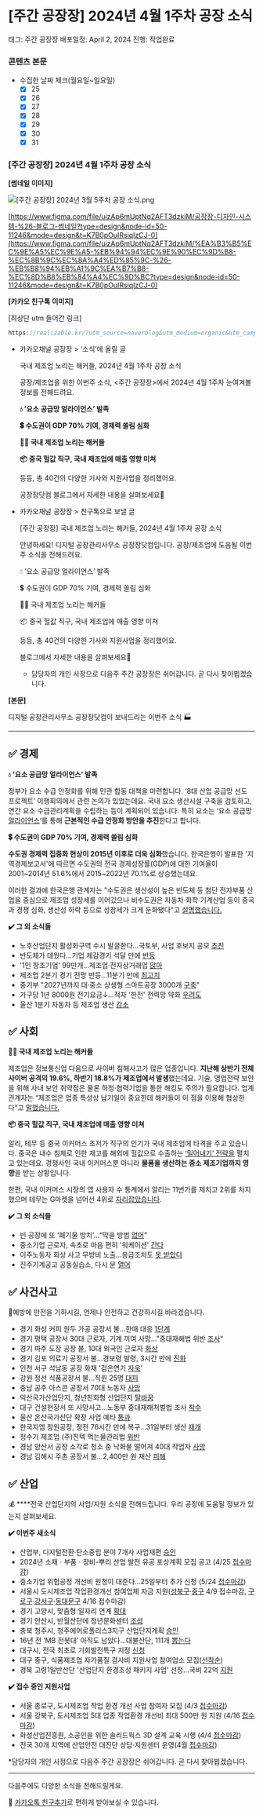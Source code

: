 # [주간 공장장] 2024년 4월 1주차 공장 소식

태그: 주간 공장장
배포일정: April 2, 2024
진행: 작업완료

### 콘텐츠 본문

- 수집한 날짜 체크(월요일~일요일)
    - [x]  25
    - [x]  26
    - [x]  27
    - [x]  28
    - [x]  29
    - [x]  30
    - [x]  31

### **[주간 공장장] 2024년 4월 1주차 공장 소식**

**[썸네일 이미지]**

![[주간 공장장] 2024년 3월 5주차 공장 소식.png](%25E1%2584%258C%25E1%2585%25AE%25E1%2584%2580%25E1%2585%25A1%25E1%2586%25AB_%25E1%2584%2580%25E1%2585%25A9%25E1%2586%25BC%25E1%2584%258C%25E1%2585%25A1%25E1%2586%25BC%25E1%2584%258C%25E1%2585%25A1%25E1%2586%25BC_2024%25E1%2584%2582%25E1%2585%25A7%25E1%2586%25AB_3%25E1%2584%258B%25E1%2585%25AF%25E1%2586%25AF_5%25E1%2584%258C%25E1%2585%25AE%25E1%2584%258E%25E1%2585%25A1_%25E1%2584%2580%25E1%2585%25A9%25E1%2586%25BC%25E1%2584%258C%25E1%2585%25A1%25E1%2586%25BC_%25E1%2584%2589%25E1%2585%25A9%25E1%2584%2589%25E1%2585%25B5%25E1%2586%25A8%201.png)

[https://www.figma.com/file/uizAp6mUptNq2AFT3dzkiM/공장장-디자인-시스템-%26-블로그-썸네일?type=design&node-id=50-11246&mode=design&t=K7B0pOuIRsiqIzCJ-0](https://www.figma.com/file/uizAp6mUptNq2AFT3dzkiM/%EA%B3%B5%EC%9E%A5%EC%9E%A5-%EB%94%94%EC%9E%90%EC%9D%B8-%EC%8B%9C%EC%8A%A4%ED%85%9C-%26-%EB%B8%94%EB%A1%9C%EA%B7%B8-%EC%8D%B8%EB%84%A4%EC%9D%BC?type=design&node-id=50-11246&mode=design&t=K7B0pOuIRsiqIzCJ-0)

**[카카오 친구톡 이미지]**

[최상단 utm 들어간 링크]

```jsx
https://realizable.kr/?utm_source=naverblog&utm_medium=organic&utm_campaign=연월_weekly주차
```

- 카카오채널 공장장 > ‘소식’에 올릴 글
    
    국내 제조업 노리는 해커들, 2024년 4월 1주차 공장 소식
    
    공장/제조업을 위한 이번주 소식, <주간 공장장>에서
    2024년 4월 1주차 눈여겨볼 정보를 전해드려요.
    
    **💧 ’요소 공급망 얼라이언스’ 발족**
    
    **💲 수도권이 GDP 70% 기여, 경제력 쏠림 심화**
    
    **👨‍💻 국내 제조업 노리는 해커들**
    
    **📦 중국 헐값 직구, 국내 제조업에 매출 영향 미쳐**
    
    등등, 총 40건의 다양한 기사와 지원사업을 정리했어요.
    
    공장장닷컴 블로그에서 자세한 내용을 살펴보세요🤗
    
- 카카오채널 공장장 > 친구톡으로 보낼 글
    
    [주간 공장장] 국내 제조업 노리는 해커들, 2024년 4월 1주차 공장 소식
    
    안녕하세요! 디지털 공장관리사무소 공장장닷컴입니다.
    공장/제조업에 도움될 이번주 소식을 전해드려요.
    
    💧 ’요소 공급망 얼라이언스’ 발족
    
    💲 수도권이 GDP 70% 기여, 경제력 쏠림 심화
    
    👨‍💻 국내 제조업 노리는 해커들
    
    📦 중국 헐값 직구, 국내 제조업에 매출 영향 미쳐
    
    등등, 총 40건의 다양한 기사와 지원사업을 정리했어요.
    
    블로그에서 자세한 내용을 살펴보세요🤗
    
    * 담당자의 개인 사정으로 다음주 주간 공장장은 쉬어갑니다. 곧 다시 찾아뵙겠습니다.
    

**[본문]**

디지털 공장관리사무소 공장장닷컴이 보내드리는 이번주 소식 🏭

---

## **✅ 경제**

**💧 ’요소 공급망 얼라이언스’ 발족**

정부가 요소 수급 안정화를 위해 민관 합동 대책을 마련합니다. ‘8대 산업 공급망 선도 프로젝트’ 이행회의에서 관련 논의가 있었는데요. 국내 요소 생산시설 구축을 검토하고, 연간 요소 수급관리계획을 수립하는 등이 계획되어 있습니다. 특히 요소는 ‘요소 공급망 [얼라이언스](https://www.etoday.co.kr/news/view/2343752)’를 통해 **근본적인 수급 안정화 방안을 추진**한다고 합니다.

**💲 수도권이 GDP 70% 기여, 경제력 쏠림 심화**

**수도권 경제력 집중화 현상이 2015년 이후로 더욱 심화**했습니다. 한국은행이 발표한 '지역경제보고서'에 따르면 수도권의 전국 경제성장률(GDP)에 대한 기여율이 2001~2014년 51.6%에서 2015~2022년 70.1%로 상승했는데요.

이러한 결과에 한국은행 관계자는 "수도권은 생산성이 높은 반도체 등 첨단 전자부품 산업을 중심으로 제조업 성장세를 이어갔으나 비수도권은 자동차·화학·기계산업 등이 중국과 경쟁 심화, 생산성 하락 등으로 성장세가 크게 둔화됐다"고 [설명했습니다.](https://www.fnnews.com/news/202403251633063087)

**✔️ 그 외 소식들**

- 노후산업단지 활성화구역 수시 발굴한다…국토부, 사업 후보지 공모 [추진](https://www.etoday.co.kr/news/view/2344584)
- 반도체가 데웠다…기업 체감경기 석달 만에 [반등](https://biz.sbs.co.kr/article/20000163533)
- '1인 창조기업' 99만개…제조업·전자상거래업 [많아](https://www.hankyung.com/article/202403281688Y)
- 제조업 2분기 경기 전망 반등…11분기 만에 [최고치](https://news.sbs.co.kr/news/endPage.do?news_id=N1007593825)
- 중기부 "2027년까지 대·중소 상생형 스마트공장 3000개 [구축](https://www.ddaily.co.kr/page/view/2024032617485402390)"
- 가구당 1년 8000원 전기요금↓…적자 '한전' 전력망 약화 [우려도](https://news.mt.co.kr/mtview.php?no=2024032714285361119)
- 울산 1분기 자동차 등 제조업 생산 [감소](https://www.ulkyung.kr/news/articleView.html?idxno=41948)

## **✅** 사회

**👨‍💻 국내 제조업 노리는 해커들**

제조업은 정보통신업 다음으로 사이버 침해사고가 많은 업종입니다. **지난해 상반기 전체 사이버 공격의 19.6%, 하반기 18.8%가 제조업에서 발생**했는데요. 기술, 영업전략 보안을 위해 사내 보안 취약점은 물론 하청·협력기업을 통한 해킹도 주의가 필요합니다. 업계 관계자는 “제조업은 업종 특성상 납기일이 중요한데 해커들이 이 점을 이용해 협상한다”고 [말했습니다.](https://www.digitaltoday.co.kr/news/articleView.html?idxno=511184)

**📦 중국 헐값 직구, 국내 제조업에 매출 영향 미쳐**

알리, 테무 등 중국 이커머스 초저가 직구의 인기가 국내 제조업에 타격을 주고 있습니다. 중국은 내수 침체로 인한 재고를 해외에 헐값으로 수출하는 [‘밀어내기’ 전략을](https://www.chosun.com/economy/market_trend/2024/03/29/4VT3TSRV2RCPLEG6YU3NJ6S7JM/) 펼치고 있는데요. 경쟁사인 국내 이커머스뿐 아니라 **물품을 생산하는 중소 제조기업까지 영향**을 받는 상황입니다.

한편, 국내 이커머스 시장의 앱 사용자 수 통계에서 알리는 11번가를 제치고 2위를 차지했으며 테무는 G마켓을 넘어선 4위로 [자리잡았습니다](https://www.sedaily.com/NewsView/2D6J5YWJSF).

**✔️ 그 외 소식들**

- 빈 공장에 또 ‘폐기물 방치’…“막을 방법 [없어](https://news.kbs.co.kr/news/pc/view/view.do?ncd=7923529)”
- 중소기업 근로자, 속초로 마음 편히 '워케이션' [간다](https://news.nate.com/view/20240331n07065?mid=n1101)
- 이주노동자 화상 사고 무방비 노출…응급조처도 [못 받았다](https://www.hani.co.kr/arti/society/society_general/1134536.html)
- 진주기계공고 공동실습소, 다시 문 [열어](https://www.gnynews.co.kr/news/articleView.html?idxno=420055)

## **✅** 사건사고

👷예방에 만전을 기하시길, 언제나 안전하고 건강하시길 바라겠습니다.

- 경기 화성 커피 원두 가공 공장서 불…한때 대응 [1단계](https://www.yna.co.kr/view/AKR20240326020951061?section=society/all)
- 경기 평택 공장서 30대 근로자, 기계 끼여 사망…"중대재해법 위반 [조사](https://news.mt.co.kr/mtview.php?no=2024032622180095379)"
- 경기 파주 도장 공장 불, 10대 외국인 근로자 [화상](http://www.joongang.tv/news/articleView.html?idxno=71173)
- 경기 김포 의료기 공장서 불…경보령 발령, 3시간 만에 [진화](https://www.seoul.co.kr/news/society/accident/2024/03/31/20240331500023)
- 인천 서구 석남동 공장 화재 '검은연기 [자욱](https://www.gukjenews.com/news/articleView.html?idxno=2958356)’
- 강원 정선 식품공장서 불…직원 25명 [대피](https://www.yna.co.kr/view/AKR20240330031800062)
- 충남 공주 아스콘 공장서 70대 노동자 [사망](https://www.cctoday.co.kr/news/articleView.html?idxno=2193602)
- 익산국가산업단지, 청년친화형 산업단지 [탈바꿈](https://www.jjan.kr/article/20240330580034)
- 대구 건설현장서 또 사망사고…노동부 중대재해처벌법 조사 [착수](https://www.dt.co.kr/contents.html?article_no=2024032602109963066002)
- 울산 온산국가산단 확장 사업 예타 [통과](https://www.donga.com/news/Society/article/all/20240328/124213660/1)
- 한국지엠 창원공장, 정전 76시간 만에 복구…31일부터 생산 [재개](https://www.etnews.com/20240330000019)
- 정수기 제조업 (주)진텍 먹는물관리법 [위반](https://www.discoverynews.kr/news/articleView.html?idxno=1041527)
- 경남 양산서 공장 소각로 청소 중 낙화물 떨어져 40대 작업자 [사망](https://www.newspim.com/news/view/20240326001035)
- 경남 김해시 주촌 공장서 불…2,400만 원 재산 [피해](https://news.kbs.co.kr/news/pc/view/view.do?ncd=7926027)

## **✅** 산업

💰 ****전국 산업단지의 사업/지원 소식을 전해드립니다. 우리 공장에 도움될 정보가 있는지 살펴보세요.

**✔️ 이번주 새소식**

- 산업부, 디지털전환·탄소중립 분야 7개사 사업재편 [승인](https://www.etnews.com/20240328000278)
- 2024년 소재ㆍ부품ㆍ장비-뿌리 산업 발전 유공 포상계획 모집 공고 (4/25 [접수마감](https://www.bizinfo.go.kr/web/lay1/bbs/S1T122C128/AS/74/view.do?pblancId=PBLN_000000000096173))
- 중소기업 위험공정 개선비 원청이 대준다...25일부터 추가 신청 (5/24 [접수마감](https://news.heraldcorp.com/view.php?ud=20240324050069))
- 서울시 도시제조업 작업환경개선 참여업체 자금 지원([성북구](https://view.asiae.co.kr/article/2024032516363503789)·[중구](https://www.mediatoday.asia/1046279) 4/9 접수마감, [구로구](https://news.zum.com/articles/89622718)·[강서구](https://mobile.newsis.com/view.html?ar_id=NISX20240327_0002677245)·[동대문구](https://www.seoulfocus.kr/news/articleView.html?idxno=154986) 4/16 접수마감)
- 경기 고양시, 맞춤형 일자리 연계 [확대](https://www.hankyung.com/article/202403265574Y)
- 경기 안산시, 반월산단에 청년문화센터 [조성](http://www.ghottimenews.com/news/article.html?no=205277)
- 충북 청주시, 청주에어로폴리스3지구 산업단지계획 [승인](http://www.dynews.co.kr/news/articleView.html?idxno=745157)
- 16년 전 ‘MB 전봇대’ 아직도 남았다…대불산단, 111개 [뽑는다](https://news.koreadaily.com/2024/03/30/society/generalsociety/20240330190046575.html)
- 대구시, 전국 최초로 기회발전특구 지정 [신청](https://www.yna.co.kr/view/AKR20240324048600053)
- 대구 중구, 식품제조업 자가품질 검사비 지원사업 참여업소 모집([선착순](https://www.snbnews.co.kr/195316))
- 경북 고령1일반산단 '산업단지 환경조성 패키지 사업' 선정…국비 22억 [지원](https://www.news1.kr/articles/5362703)

**✔️ 접수 중인 지원사업**

- 서울 종로구, 도시제조업 작업 환경 개선 사업 참여자 모집 (4/3 [접수마감](https://www.news1.kr/articles/?5357766))
- 서울 강북구, 도시제조업 5대 업종 작업환경 개선비 최대 500만 원 지원 (4/16 [접수마감](https://www.m-i.kr/news/articleView.html?idxno=1103777))
- 화성산업진흥원, 소공인을 위한 솔리드웍스 3D 설계 교육 시행 (4/4 [접수마감](https://m.etnews.com/20240313000001))
- 전국 30개 지역에 산업안전 대진단 상담·지원센터 운영(4월 [접수마감](https://www.anjunj.com/news/articleView.html?idxno=38623))

*담당자의 개인 사정으로 다음주 주간 공장장은 쉬어갑니다. 곧 다시 찾아뵙겠습니다.

---

다음주에도 다양한 소식을 전해드릴게요.

💬 [카카오톡 친구추가](http://pf.kakao.com/_Nfxmsxj)로 편하게 받아보실 수 있습니다.